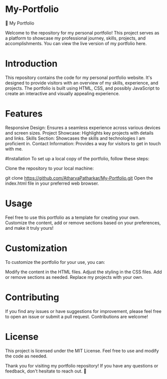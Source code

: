 # My-Portfolio

🚀 My Portfolio

Welcome to the repository for my personal portfolio! This project serves as a platform to showcase my professional journey, skills, projects, and accomplishments. You can view the live version of my portfolio here.

# Introduction
This repository contains the code for my personal portfolio website. It's designed to provide visitors with an overview of my skills, experience, and projects. The portfolio is built using HTML, CSS, and possibly JavaScript to create an interactive and visually appealing experience.

# Features
Responsive Design: Ensures a seamless experience across various devices and screen sizes.
Project Showcase: Highlights key projects with details and links.
Skills Section: Showcases the skills and technologies I am proficient in.
Contact Information: Provides a way for visitors to get in touch with me.

#Installation
To set up a local copy of the portfolio, follow these steps:

Clone the repository to your local machine:

git clone https://github.com/AtharvaPatharkar/My-Portfolio.git
Open the index.html file in your preferred web browser.

# Usage
Feel free to use this portfolio as a template for creating your own. Customize the content, add or remove sections based on your preferences, and make it truly yours!

# Customization
To customize the portfolio for your use, you can:

Modify the content in the HTML files.
Adjust the styling in the CSS files.
Add or remove sections as needed.
Replace my projects with your own.

# Contributing
If you find any issues or have suggestions for improvement, please feel free to open an issue or submit a pull request. Contributions are welcome!

# License
This project is licensed under the MIT License. Feel free to use and modify the code as needed.

Thank you for visiting my portfolio repository! If you have any questions or feedback, don't hesitate to reach out. 🌟
